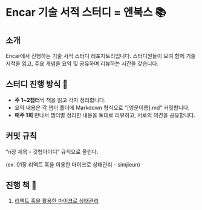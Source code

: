 # Encar 기술 서적 스터디 = 엔북스 📚

## 소개
Encar에서 진행하는 기술 서적 스터디 레포지토리입니다. 스터디원들이 모여 함께 기술 서적을 읽고, 주요 개념을 요약 및 공유하며 리뷰하는 시간을 갖습니다.

## 스터디 진행 방식 📝
- **주 1~2챕터**씩 책을 읽고 각자 정리합니다.
- 요약 내용은 각 챕터 폴더에 Markdown 형식으로 "[영문이름].md" 커밋합니다.
- **매주 1회** 만나서 챕터별 정리한 내용을 토대로 리뷰하고, 서로의 의견을 공유합니다.

## 커밋 규칙
"n장 제목 - 깃헙아이디" 규칙으로 올린다.

(ex. 01장 리액트 훅을 이용한 마이크로 상태관리 - simjieun)

## 진행 책 📖
1.  [리액트 훅을 활용한 마이크로 상태관리](https://www.yes24.com/Product/Goods/124899726)

